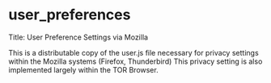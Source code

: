 # user_preferences

Title: User Preference Settings via Mozilla

This is a distributable copy of the user.js file necessary for privacy settings within the Mozilla systems (Firefox, Thunderbird)
This privacy setting is also implemented largely within the TOR Browser.
